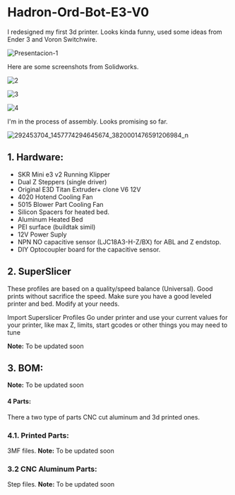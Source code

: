 # Hadron-Ord-Bot-E3-V0

I redesigned my first 3d printer. Looks kinda funny, used some ideas from Ender 3 and Voron Switchwire.

![Presentacion-1](https://user-images.githubusercontent.com/54782788/184996062-83d22cc2-2225-41f2-9f81-ad951851e2d0.jpg)


Here are some screenshots from Solidworks.

![2](https://user-images.githubusercontent.com/54782788/184996167-9bfffe96-3c9e-4792-96f8-2f76da1aa5a1.PNG)

![3](https://user-images.githubusercontent.com/54782788/184996173-f5c849ec-1eb0-4776-8dd0-639a9bfc282f.PNG)

![4](https://user-images.githubusercontent.com/54782788/184996180-1ac135f0-2542-432d-a6c6-e5a5cffee4eb.PNG)

I'm in the process of assembly. Looks promising so far.

![292453704_1457774294645674_3820001476591206984_n](https://user-images.githubusercontent.com/54782788/184996760-a4854edd-a829-44dd-91af-2b13d739b9d3.jpg)

## 1. Hardware:
* SKR Mini e3 v2 Running Klipper
* Dual Z Steppers (single driver)
* Original E3D Titan Extruder+ clone V6 12V
* 4020 Hotend Cooling Fan
* 5015 Blower Part Cooling Fan
* Silicon Spacers for heated bed.
* Aluminum Heated Bed
* PEI surface (buildtak simil)
* 12V Power Suply
* NPN NO capacitive sensor (LJC18A3-H-Z/BX) for ABL and Z endstop.
* DIY Optocoupler board for the capacitive sensor.

## 2. SuperSlicer

These profiles are based on a quality/speed balance (Universal).
Good prints without sacrifice the speed.
Make sure you have a good leveled printer and bed.
Modify at your needs.

Import Superslicer Profiles
Go under printer and use your current values for your printer, like max Z, limits, start gcodes or other things you may need to tune

**Note:** To be updated soon

## 3. BOM:

**Note:** To be updated soon

#### 4 Parts:
There a two type of parts CNC cut aluminum and 3d printed ones.

### 4.1. Printed Parts:
3MF files.
**Note:** To be updated soon

### 3.2 CNC Aluminum Parts:
Step files.
**Note:** To be updated soon

